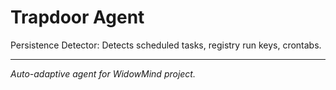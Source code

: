 # Trapdoor Agent

Persistence Detector: Detects scheduled tasks, registry run keys, crontabs.

---

*Auto-adaptive agent for WidowMind project.*